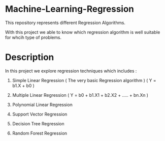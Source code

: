 # Machine-Learning-Regression

This repository represents different Regression Algorithms.

With this project we able to know which regression algorithm is well suitable for whcih type of problems.

# Description

In this project we explore regression techniques which includes :

1) Simple Linear Regression ( The very basic Regression algorithm )  ( Y = b1.X + b0 )

2) Multiple Linear Regression ( Y = b0 + b1.X1 + b2.X2 + ..... + bn.Xn )

3) Polynomial Linear Regression

4) Support Vector Regression

5) Decision Tree Regression

6) Random Forest Regression

